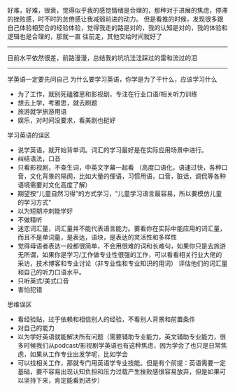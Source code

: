 好难，好难，很衰，觉得似乎我的感觉情绪是合理的，那种对于进展的焦虑，停滞的挫败感，时不时的怠倦感让我减弱前进的动力。
但是看推的时候，发现很多跟自己体验相契合的经验体验，觉得我走的路是对的，我的认知是对的，我的体验和逻辑也是合理的，那就一直
往前走，其他交给时间就好了


---

目前水平依然很差，前路漫漫，总结我的坑坑洼洼踩过的雷和流过的泪

---

学英语一定要先问自己 为什么要学习英语，你学是为了干什么，应该学习什么
- 为了工作，就别死磕雅思和影视剧，专注在行业口语/相关听力训练
- 想去上学，考雅思，就去刷题
- 旅游就学旅游用语
- 娱乐，对时间没要求，看美剧也挺好


学习英语的误区
- 说学英语，就开始背单词。词汇的学习最好是在实际应用场景中进行。
- 纠结语法，口音
- 只看影视剧，不查生词，中英文字幕一起看 （高度口语化，语速过快，各种口音，文化背景的隔阂，比如大量的俚语，习惯用语，口音，脏话，调侃等各种语境需要对文化高度了解）
- 期望按“儿童自然习得”的方式学习，"儿童学习语言最容易，所以要模仿儿童的学习方式"
- 以为短期冲刺能学好
- 不做精听
- 迷恋词汇量，词汇量并不能代表语言能力。要看你在实际中能应用的词汇量，而且不是单词量，是表达，语块，是表达的灵活性和多样性
- 觉得母语者表达一般都很简单，不会用很难的词和长难句，如果你只是去旅游无所谓，如果你是学习/工作做专业性很强的工作，可以看看相关行业大佬的采访，技术博客和专业讨论（非专业性和专业知识的用词）
   评估他们的词汇量和自己的听力口语水平。
- 只听英式/美式口音
- 害怕犯错


思维误区
- 看经验贴，过于依赖和相信别人的经验，不看别人背景和前置条件
- 对自己的能力
- 以为学好英语就能解决所有问题（需要辅助专业能力，英文辅助专业能力，很多时候我们从podcast/影视剧学英语也有这种焦虑，因为学会了也只是日常焦虑，如果从工作专业出发学呢，比如学会
- 可以找相关工作，那就专门用英语学专业技能。但是有个前提：英语需要一定基础，要不容易出现认知负担和压力过载产生挫败感很容易放弃，但是如果可以坚持下来，肯定能看到进步）
